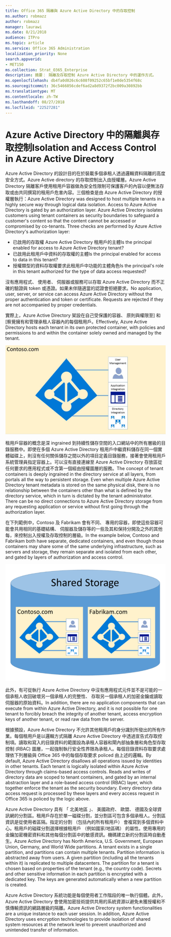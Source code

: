 ```yaml
---
title: Office 365 隔離與 Azure Active Directory 中的存取控制
ms.author: robmazz
author: robmazz
manager: laurawi
ms.date: 8/21/2018
audience: ITPro
ms.topic: article
ms.service: Office 365 Administration
localization_priority: None
search.appverid:
- MET150
ms.collection: Strat_O365_Enterprise
description: 摘要： 隔離及存取控制 Azure Active Directory 中的運作方式。
ms.openlocfilehash: db4fa0d026c6c608f09252c65bf1e0de5354f68c
ms.sourcegitcommit: 36c5466056cdef6ad2a8d9372f2bc009a30892bb
ms.translationtype: MT
ms.contentlocale: zh-TW
ms.lasthandoff: 08/27/2018
ms.locfileid: "22527281"
---
```

# <a name="isolation-and-access-control-in-azure-active-directory"></a><span data-ttu-id="8dbab-103">Azure Active Directory 中的隔離與存取控制</span><span class="sxs-lookup"><span data-stu-id="8dbab-103">Isolation and Access Control in Azure Active Directory</span></span>

<span data-ttu-id="8dbab-p101">Azure Active Directory 的設計目的在於裝載多個承租人透過邏輯資料隔離的高度安全方式。Azure Active directory 的存取控制出入由授權層。Azure Active Directory 隔離客戶使用租用戶容器做為安全性限制可保護客戶的內容以便無法存取或由共同撰寫的租用戶危害內容。三個檢查是由 Azure Active Directory 的授權層執行：</span><span class="sxs-lookup"><span data-stu-id="8dbab-p101">Azure Active Directory was designed to host multiple tenants in a highly secure way through logical data isolation. Access to Azure Active Directory is gated by an authorization layer. Azure Active Directory isolates customers using tenant containers as security boundaries to safeguard a customer's content so that the content cannot be accessed or compromised by co-tenants. Three checks are performed by Azure Active Directory's authorization layer:</span></span>
- <span data-ttu-id="8dbab-108">已啟用的存取權 Azure Active Directory 租用戶的主體</span><span class="sxs-lookup"><span data-stu-id="8dbab-108">Is the principal enabled for access to Azure Active Directory tenant?</span></span>
- <span data-ttu-id="8dbab-109">已啟用此租用戶中資料的存取權的主體</span><span class="sxs-lookup"><span data-stu-id="8dbab-109">Is the principal enabled for access to data in this tenant?</span></span>
- <span data-ttu-id="8dbab-110">授權類型的資料存取權要求此租用戶中功能的主體角色</span><span class="sxs-lookup"><span data-stu-id="8dbab-110">Is the principal's role in this tenant authorized for the type of data access requested?</span></span>

<span data-ttu-id="8dbab-p102">沒有應用程式、 使用者、 伺服器或服務可以存取 Azure Active Directory 而不正確的驗證與 token 或憑證。如果未伴隨適當的認證會拒絕要求。</span><span class="sxs-lookup"><span data-stu-id="8dbab-p102">No application, user, server, or service can access Azure Active Directory without the proper authentication and token or certificate. Requests are rejected if they are not accompanied by proper credentials.</span></span>

<span data-ttu-id="8dbab-113">實際上，Azure Active Directory 架設在自己受保護的容器、 原則與權限至] 和 [察覺擁有和管理承租人容器內的每個租用戶。</span><span class="sxs-lookup"><span data-stu-id="8dbab-113">Effectively, Azure Active Directory hosts each tenant in its own protected container, with policies and permissions to and within the container solely owned and managed by the tenant.</span></span>
 
![Azure 容器](media/office-365-isolation-azure-container.png)

<span data-ttu-id="8dbab-p103">租用戶容器的概念是深 ingrained 到持續性儲存空間的入口網站中的所有層級的目錄服務中。即使在多個 Azure Active Directory 租用戶中繼資料儲存在同一個實體磁碟上，則沒有任何關係儲存之間以外的項目定義目錄服務，接著會使用租用戶系統管理員指定容器上。可以沒有直接連線至 Azure Active Directory 存放區從任何要求的應用程式或不含第一個經由授權圖層的服務。</span><span class="sxs-lookup"><span data-stu-id="8dbab-p103">The concept of tenant containers is deeply ingrained in the directory service at all layers, from portals all the way to persistent storage. Even when multiple Azure Active Directory tenant metadata is stored on the same physical disk, there is no relationship between the containers other than what is defined by the directory service, which in turn is dictated by the tenant administrator. There can be no direct connections to Azure Active Directory storage from any requesting application or service without first going through the authorization layer.</span></span>

<span data-ttu-id="8dbab-118">在下列範例中，Contoso 及 Fabrikam 會有不同、 專用的容器，即使這些容器可能會共用相同的基礎結構、 伺服器及儲存等的一些及其和保持分開及之外的其他每，來控制出入授權及存取控制的層級。</span><span class="sxs-lookup"><span data-stu-id="8dbab-118">In the example below, Contoso and Fabrikam both have separate, dedicated containers, and even though those containers may share some of the same underlying infrastructure, such as servers and storage, they remain separate and isolated from each other, and gated by layers of authorization and access control.</span></span>
 
![Azure 專用的容器](media/office-365-isolation-azure-dedicated-containers.png)

<span data-ttu-id="8dbab-120">此外，有可從執行 Azure Active Directory 中沒有應用程式元件並不是可能的一個承租人收回破壞另一個承租人的完整性、 存取另一個承租人的加密金鑰或讀取伺服器的原始資料。</span><span class="sxs-lookup"><span data-stu-id="8dbab-120">In addition, there are no application components that can execute from within Azure Active Directory, and it is not possible for one tenant to forcibly breach the integrity of another tenant, access encryption keys of another tenant, or read raw data from the server.</span></span>

<span data-ttu-id="8dbab-p104">根據預設，Azure Active Directory 不允許其他租用戶的身分識別所發出的所有作業。每個租用戶是以邏輯方式隔離 Azure Active Directory 中透過宣告式存取控制項。讀取和寫入的目錄資料的範圍設為承租人容器和閘內部抽象層和角色型存取控制 (RBAC) 圖層，一起強制執行安全性界限為承租人。每個目錄資料存取要求處理依下列層級與 Office 365 中的每個存取要求 policed 由上述的邏輯。</span><span class="sxs-lookup"><span data-stu-id="8dbab-p104">By default, Azure Active Directory disallows all operations issued by identities in other tenants. Each tenant is logically isolated within Azure Active Directory through claims-based access controls. Reads and writes of directory data are scoped to tenant containers, and gated by an internal abstraction layer and a role-based access control (RBAC) layer, which together enforce the tenant as the security boundary. Every directory data access request is processed by these layers and every access request in Office 365 is policed by the logic above.</span></span>

<span data-ttu-id="8dbab-p105">Azure Active Directory 具有 「 北美地區 」、 美國政府、 歐盟、 德國及全球資訊網的分割區。租用戶存在於單一磁碟分割，並分割區可包含多個承租人。分割區資訊是從使用者區隔。指定的分割 （包括內的所有租用戶） 會複寫到多個資料中心。租用戶的磁碟分割選擇根據租用戶 （例如國家/地區碼） 的屬性。使用專用的金鑰加密機密資料和其他每個分割區中的敏感資訊。機碼建立新的分割區時自動產生。</span><span class="sxs-lookup"><span data-stu-id="8dbab-p105">Azure Active Directory has North America, U.S. Government, European Union, Germany, and World Wide partitions. A tenant exists in a single partition, and partitions can contain multiple tenants. Partition information is abstracted away from users. A given partition (including all the tenants within it) is replicated to multiple datacenters. The partition for a tenant is chosen based on properties of the tenant (e.g., the country code). Secrets and other sensitive information in each partition is encrypted with a dedicated key. The keys are generated automatically when a new partition is created.</span></span>

<span data-ttu-id="8dbab-p106">Azure Active Directory 系統功能是每個使用者工作階段的唯一執行個體。此外，Azure Active Directory 會使用加密技術提供共用的系統資源以避免未獲授權和不慎傳輸資訊的網路層級的隔離。</span><span class="sxs-lookup"><span data-stu-id="8dbab-p106">Azure Active Directory system functionalities are a unique instance to each user session. In addition, Azure Active Directory uses encryption technologies to provide isolation of shared system resources at the network level to prevent unauthorized and unintended transfer of information.</span></span>
